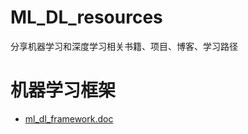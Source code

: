 # ML_DL_resources
分享机器学习和深度学习相关书籍、项目、博客、学习路径
# 机器学习框架
- [ml_dl_framework.doc](https://github.com/create-info/ml_dl_framework.doc)
